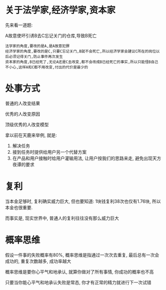 # 关于法学家,经济学家,资本家

先来看一道题:

A故意使坏引诱B去C忘记关门的仓库,导致B死亡

```
法学家的角度,要改的是A,是A故意犯罪
经济学家的角度,要改的是C,只要C忘记关门,B就不会死亡,所以经济学家会建议C所在的岗位以后必须记得关门,防止事件再次发生
资本家的角度,B已经死了,无论A还是C去改变,都不会改成B已经死亡的事实,所以只能怪B自己不小心,这样A和C都不用改变,付出的代价是最少的
```


# 处事方式
普通的人改变结果

优秀的人改变原因

顶级优秀的人改变模型

拿以前在天鹿来举例, 就是:
1. 解决任务
2. 接到任务时提供给用户另一个代替方案
3. 在产品和用户接触时给用户灌输用法, 让用户按我们的思路来走, 避免出现天方夜谭的要求

# 复利
当本金足够时, 复利确实威力巨大, 但也要知道: 1块钱复利38次也仅有1.76块, 所以本金也很重要.

而事实是, 现实世界中, 普通人的复利往往没有那么威力巨大

# 概率思维
假设一件事的失败概率有80%, 概率思维是指通过一次次去重复, 最后总有一次会成功的, 重复次数越多, 成功率越大

概率思维是要你心平气和地承认, 就算你做对了所有事情, 你成功的概率也不高

只要当你能心平气和地承认失败是常态, 你才有正常的精力就进行下一次试错
